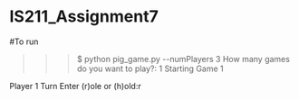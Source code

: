 # IS211_Assignment7

#To run
>>> $ python pig_game.py --numPlayers 3
>>> How many games do you want to play?: 1
Starting Game 1

Player 1 Turn
Enter (r)ole or (h)old:r
